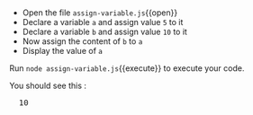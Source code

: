 # 

- Open the file `assign-variable.js`{{open}}
- Declare a variable `a` and assign value `5` to it
- Declare a variable `b` and assign value `10` to it
- Now assign the content of `b` to `a`
- Display the value of `a` 

Run `node assign-variable.js`{{execute}} to execute your code.

You should see this :

<pre class='file'>
  10
<pre>
